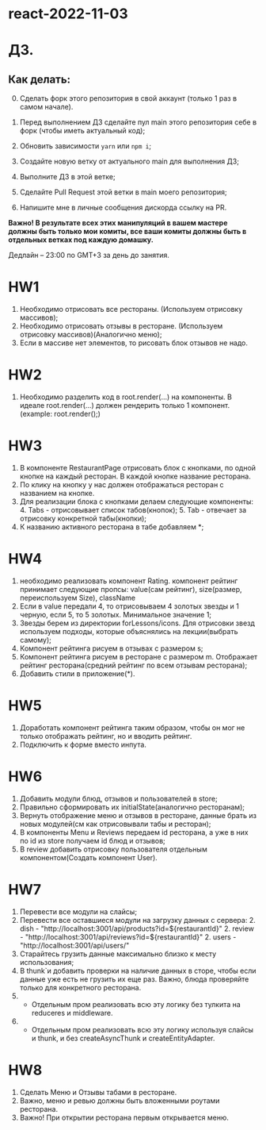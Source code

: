 # react-2022-11-03
# ДЗ.

## Как делать:

0. Сделать форк этого репозитория в свой аккаунт (только 1 раз в самом начале).

1. Перед выполнением ДЗ сделайте пул main этого репозитория себе в форк (чтобы иметь актуальный код);
2. Обновить зависимости `yarn` или `npm i`;
3. Создайте новую ветку от актуального main для выполнения ДЗ;
4. Выполните ДЗ в этой ветке;
5. Сделайте Pull Request этой ветки в main моего репозитория;
6. Напишите мне в личные сообщения дискорда ссылку на PR.

**Важно! В результате всех этих манипуляций в вашем мастере должны быть только мои комиты, все ваши комиты должны быть в отдельных ветках под каждую домашку.**

Дедлайн – 23:00 по GMT+3 за день до занятия.


# HW1
1. Необходимо отрисовать все рестораны. (Используем отрисовку массивов);
2. Необходимо отрисовать отзывы в ресторане. (Используем отрисовку массивов)(Аналогично меню);
3. Если в массиве нет элементов, то рисовать блок отзывов не надо.

# HW2
1. Необходимо разделить код в root.render(...) на компоненты. В идеале root.render(...) должен рендерить только 1 компонент. (example: root.render(<SomeName/>);)

# HW3
1. В компоненте RestaurantPage отрисовать блок с кнопками, по одной кнопке на каждый ресторан. В каждой кнопке название ресторана.
2. По клику на кнопку у нас должен отображаться ресторан с названием на кнопке.
3. Для реализации блока с кнопками делаем следующие компоненты:
   4. Tabs - отрисовывает список табов(кнопок);
   5. Tab - отвечает за отрисовку конкретной табы(кнопки);
6. К названию активного ресторана в табе добавляем *;

# HW4
1. необходимо реализовать компонент Rating. компонент рейтинг принимает следующие пропсы: value(сам рейтинг), size(размер, переиспользуем Size), className
2. Если в value передали 4, то отрисовываем 4 золотых звезды и 1 черную, если 5, то 5 золотых. Минимальное значение 1;
3. Звезды берем из директории forLessons/icons. Для отрисовки звезд используем подходы, которые объяснялись на лекции(выбрать самому);
4. Компонент рейтинга рисуем в отзывах с размером s;
5. Компонент рейтинга рисуем в ресторане с размером m. Отображает рейтинг ресторана(средний рейтинг по всем отзывам ресторана);
6. Добавить стили в приложение(*).

# HW5
1. Доработать компонент рейтинга таким образом, чтобы он мог не только отображать рейтинг, но и вводить рейтинг.
2. Подключить к форме вместо инпута.

# HW6
1. Добавить модули блюд, отзывов и пользователей в store;
2. Правильно сформировать их initialState(аналогично ресторанам);
3. Вернуть отображение меню и отзывов в ресторане, данные брать из новых модулей(см как отрисовывали табы и ресторан);
4. В компоненты Menu и Reviews передаем id ресторана, а уже в них по id из store получаем id блюд и отзывов;
5. В review добавить отрисовку пользователя отдельным компонентом(Создать компонент User).

# HW7
1. Перевести все модули на слайсы;
1. Перевести все оставшиеся модули на загрузку данных с сервера:
   2. dish - "http://localhost:3001/api/products?id=${restaurantId}"
   2. review - "http://localhost:3001/api/reviews?id=${restaurantId}"
   2. users - "http://localhost:3001/api/users/"
3. Старайтесь грузить данные максимально близко к месту использования;
4. В thunk`и добавить проверки на наличие данных в сторе, чтобы если данные уже есть не грузить их еще раз. Важно, блюда проверяйте только для конкретного ресторана.
5. * Отдельным пром реализовать всю эту логику без тулкита на reduceres и middleware.
6. * Отдельным пром реализовать всю эту логику используя слайсы и thunk, и без createAsyncThunk и createEntityAdapter.

# HW8
1. Сделать Меню и Отзывы табами в ресторане.
2. Важно, меню и ревью должны быть вложенными роутами ресторана.
3. Важно! При открытии ресторана первым открывается меню.